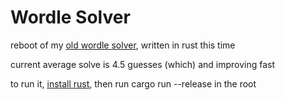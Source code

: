 # Wordle Solver

reboot of my [old wordle solver](github.com/rgodha24/wordle), written in rust this time

current average solve is 4.5 guesses (which) and improving fast

to run it, [install rust](https://rustup.rs), then run cargo run --release in the root
